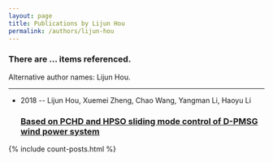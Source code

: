 ```yaml
---
layout: page
title: Publications by Lijun Hou
permalink: /authors/lijun-hou
---
```


<h3 id="number-posts">There are ... items referenced.</h3>
<p id='info-authors'>Alternative author names: Lijun Hou.</p>
<hr />
<ul class="post-list">
<li><span class='post-meta'>2018 -- Lijun Hou, Xuemei Zheng, Chao Wang, Yangman Li, Haoyu Li</span><h3><a class='post-link' href="{{ site.baseurl }}/based-on-pchd-and-hpso-sliding-mode-control-of-d-pmsg-wind-power-system">Based on PCHD and HPSO sliding mode control of D-PMSG wind power system</a></h3></li>

</ul>
{% include count-posts.html %}
